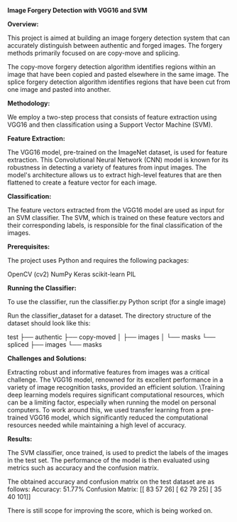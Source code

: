 **Image Forgery Detection with VGG16 and SVM**



**Overview:**

This project is aimed at building an image forgery detection system that can accurately distinguish between authentic and forged images. The forgery methods primarily focused on are copy-move and splicing.

The copy-move forgery detection algorithm identifies regions within an image that have been copied and pasted elsewhere in the same image. The splice forgery detection algorithm identifies regions that have been cut from one image and pasted into another.



**Methodology:**

We employ a two-step process that consists of feature extraction using VGG16 and then classification using a Support Vector Machine (SVM).



**Feature Extraction:**

The VGG16 model, pre-trained on the ImageNet dataset, is used for feature extraction. This Convolutional Neural Network (CNN) model is known for its robustness in detecting a variety of features from input images. The model's architecture allows us to extract high-level features that are then flattened to create a feature vector for each image.



**Classification:**

The feature vectors extracted from the VGG16 model are used as input for an SVM classifier. The SVM, which is trained on these feature vectors and their corresponding labels, is responsible for the final classification of the images.



**Prerequisites:**

The project uses Python and requires the following packages:

OpenCV (cv2)
NumPy
Keras
scikit-learn
PIL



**Running the Classifier:**

 To use the classifier, run the classifier.py Python script (for a single image)

 Run the classifier_dataset for a dataset. The directory structure of the dataset should look like this:
 
test
├── authentic
├── copy-moved
│   ├── images
│   └── masks
└── spliced
    ├── images
    └── masks



**Challenges and Solutions:**

Extracting robust and informative features from images was a critical challenge. The VGG16 model, renowned for its excellent performance in a variety of image recognition tasks, provided an efficient solution. \Training deep learning models requires significant computational resources, which can be a limiting factor, especially when running the model on personal computers. To work around this, we used transfer learning from a pre-trained VGG16 model, which significantly reduced the computational resources needed while maintaining a high level of accuracy.



**Results:**

The SVM classifier, once trained, is used to predict the labels of the images in the test set. The performance of the model is then evaluated using metrics such as accuracy and the confusion matrix.

The obtained accuracy and confusion matrix on the test dataset are as follows:
Accuracy: 51.77%
Confusion Matrix:
[[ 83  57  26]
 [ 62  79  25]
 [ 35  40 101]]

There is still scope for improving the score, which is being worked on.


